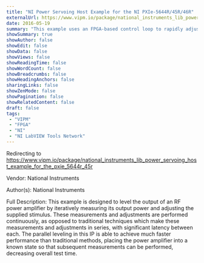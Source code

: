 ```yaml
---
title: "NI Power Servoing Host Example for the NI PXIe-5644R/45R/46R"
externalUrl: https://www.vipm.io/package/national_instruments_lib_power_servoing_host_example_for_the_pxie_5644r_45r
date: 2016-05-19
summary: "This example uses an FPGA-based control loop to rapidly adjust VST output power to reach a desired input power, when a load or amplifier of unknown gain is connected between the output and input."
showSummary: true
showAuthor: false
showEdit: false
showData: false
showViews: false
showReadingTime: false
showWordCount: false
showBreadcrumbs: false
showHeadingAnchors: false
sharingLinks: false
showZenMode: false
showPagination: false
showRelatedContent: false
draft: false
tags:
 - "VIPM"
 - "FPGA"
 - "NI"
 - "NI LabVIEW Tools Network"
---
```


Redirecting to https://www.vipm.io/package/national_instruments_lib_power_servoing_host_example_for_the_pxie_5644r_45r

Vendor: National Instruments

Author(s): National Instruments
 
Full Description:
This example is designed to level the output of an RF power amplifier by iteratively measuring its output power and adjusting the supplied stimulus. These measurements and adjustments are performed continuously, as opposed to traditional techniques which make these measurements and adjustments in series, with significant latency between each. The parallel leveling in this IP is able to achieve much faster performance than traditional methods, placing the power amplifier into a known state so that subsequent measurements can be performed, decreasing overall test time.